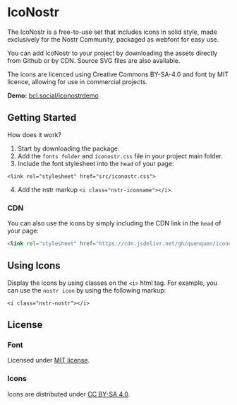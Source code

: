 # IcoNostr

The IcoNostr is a free-to-use set that includes icons in solid style, made exclusively for the Nostr Community, packaged as webfont for easy use.

You can add IcoNostr to your project by downloading the assets directly from Github or by CDN. Source SVG files are also available.

The icons are licenced using Creative Commons BY-SA-4.0 and font by MIT licence, allowing for use in commercial projects.

**Demo:** [bcl.social/iconostrdemo](https://bcl.social/iconostrdemo)

## Getting Started

How does it work? 

1. Start by downloading the package.
2. Add the ```fonts folder``` and ```iconostr.css``` file in your project main folder. 
3. Include the font stylesheet into the ```head``` of your page:

```<link rel="stylesheet" href="src/iconostr.css">```

4. Add the nstr markup ```<i class="nstr-iconname"></i>```.


### CDN 
You can also use the icons by simply including the CDN link in the ```head``` of your page:

```html 
<link rel="stylesheet" href="https://cdn.jsdelivr.net/gh/quenquen/iconostr@main/iconostr.css"> 
``` 


## Using Icons

Display the icons by using classes on the ```<i>``` html tag. For example, you can use the ```nostr icon``` by using the following markup:

```<i class="nstr-nostr"></i>```


## License

### Font

Licensed under [MIT license](http://opensource.org/licenses/mit-license.html).

### Icons

Icons are distributed under [CC BY-SA 4.0](https://creativecommons.org/licenses/by-sa/4.0/).

